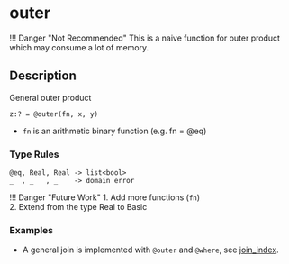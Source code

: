 # outer

!!! Danger "Not Recommended"
    This is a naive function for outer product which may consume a lot of memory.

## Description

General outer product

```no-highlight
z:? = @outer(fn, x, y)
```

- `fn` is an arithmetic binary function (e.g. fn = @eq)

### Type Rules

```no-highlight
@eq, Real, Real -> list<bool>
_  , _   , _    -> domain error
```

!!! Danger "Future Work"
    1. Add more functions (`fn`) <br>
    2. Extend from the type Real to Basic

### Examples

- A general join is implemented with `@outer` and `@where`, see [join_index](join.md#join_index).

